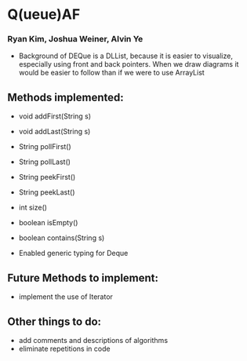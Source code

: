 # Q(ueue)AF
### Ryan Kim, Joshua Weiner, Alvin Ye

* Background of DEQue is a DLList, because it is easier to visualize, especially using front and back pointers. When we draw diagrams it would be easier to follow than if we were to use ArrayList

## Methods implemented:
* void addFirst(String s)
* void addLast(String s)
* String pollFirst()
* String pollLast()
* String peekFirst()
* String peekLast()
* int size()
* boolean isEmpty()
* boolean contains(String s)

* Enabled generic typing for Deque

## Future Methods to implement:
* implement the use of Iterator

## Other things to do:
* add comments and descriptions of algorithms
* eliminate repetitions in code
